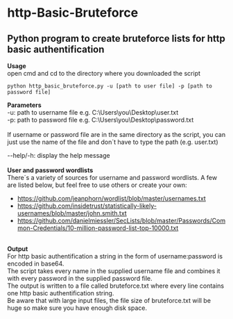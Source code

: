 # http-Basic-Bruteforce
## Python program to create bruteforce lists for http basic authentification

**Usage**<br/>
open cmd and cd to the directory where you downloaded the script

`python http_basic_bruteforce.py -u [path to user file] -p [path to password file]`  

**Parameters**  
-u: path to username file e.g. C:\Users\you\Desktop\user.txt<br/>
-p: path to password file e.g. C:\Users\you\Desktop\password.txt<br/>
<br/>
If username or password file are in the same directory as the script, you can just use the name of the file and don´t have to type the path (e.g. user.txt)

--help/-h: display the help message
<br/>
<br/>
**User and password wordlists**<br/>
There´s a variety of sources for username and password wordlists. A few are listed below, but feel free to use others or create your own:<br/>
- https://github.com/jeanphorn/wordlist/blob/master/usernames.txt
- https://github.com/insidetrust/statistically-likely-usernames/blob/master/john.smith.txt
- https://github.com/danielmiessler/SecLists/blob/master/Passwords/Common-Credentials/10-million-password-list-top-10000.txt<br/>

<br/>**Output**<br/>
For http basic authentification a string in the form of username:password is encoded in base64. <br/>
The script takes every name in the supplied username file and combines it with every password in the supplied password file.<br/>
The output is written to a file called bruteforce.txt where every line contains one http basic authentification string. <br/>
Be aware that with large input files, the file size of bruteforce.txt will be huge so make sure you have enough disk space. <br/>
